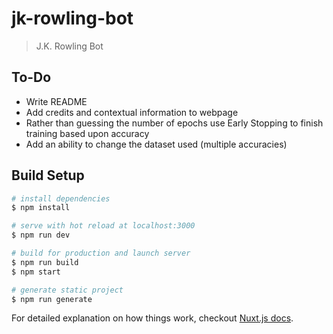 # jk-rowling-bot

> J.K. Rowling Bot

## To-Do

- Write README
- Add credits and contextual information to webpage
- Rather than guessing the number of epochs use Early Stopping to finish training based upon accuracy
- Add an ability to change the dataset used (multiple accuracies)

## Build Setup

``` bash
# install dependencies
$ npm install

# serve with hot reload at localhost:3000
$ npm run dev

# build for production and launch server
$ npm run build
$ npm start

# generate static project
$ npm run generate
```

For detailed explanation on how things work, checkout [Nuxt.js docs](https://nuxtjs.org).
